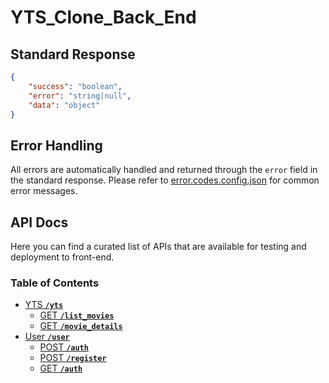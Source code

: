 # YTS_Clone_Back_End

## Standard Response

```json
{
    "success": "boolean",
    "error": "string|null",
    "data": "object"
}
```

## Error Handling

All errors are automatically handled and returned through the `error` field in the standard response. Please refer to [error.codes.config.json](/src/configs/error.codes.config.json) for common error messages.

## API Docs

Here you can find a curated list of APIs that are available for testing and deployment to front-end.

### Table of Contents

-   [YTS **`/yts`**](/docs/routes/yts.route.docs.md)
    -   [GET **`/list_movies`**](/docs/routes/yts.route.docs.md#list-movies)
    -   [GET **`/movie_details`**](/docs/routes/yts.route.docs.md#movie-details)
-   [User **`/user`**](/docs/routes/user.route.docs.md)
    -   [POST **`/auth`**](/docs/routes/user.route.docs.md#login)
    -   [POST **`/register`**](/docs/routes/user.route.docs.md#register)
    -   [GET **`/auth`**](/docs/routes/user.route.docs.md#auth)
